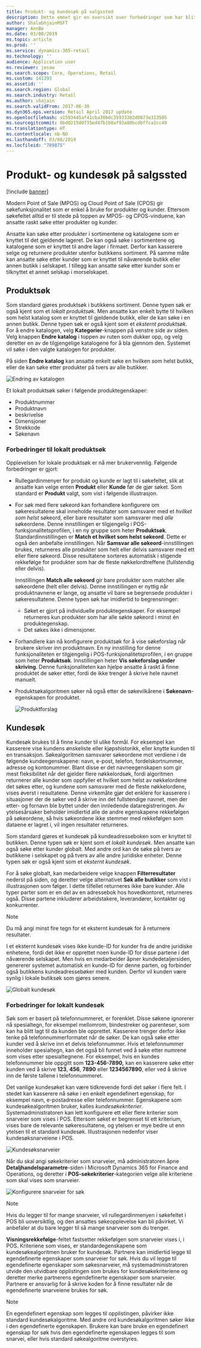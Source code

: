 ```yaml
---
title: Produkt- og kundesøk på salgssted
description: Dette emnet gir en oversikt over forbedringer som har blitt gjort for produkt- og kundesøkfunksjonalitet i Microsoft Dynamics 365 for Retail.
author: ShalabhjainMSFT
manager: AnnBe
ms.date: 03/08/2019
ms.topic: article
ms.prod: ''
ms.service: dynamics-365-retail
ms.technology: ''
audience: Application user
ms.reviewer: josaw
ms.search.scope: Core, Operations, Retail
ms.custom: 141393
ms.assetid: ''
ms.search.region: Global
ms.search.industry: Retail
ms.author: shajain
ms.search.validFrom: 2017-06-30
ms.dyn365.ops.version: Retail April 2017 update
ms.openlocfilehash: a1593445af41cba30bdc35933302d0873e313585
ms.sourcegitcommit: 0bd0215d0735ed47b1b8af93a80bcdbf7ca2cc49
ms.translationtype: HT
ms.contentlocale: nb-NO
ms.lasthandoff: 03/08/2019
ms.locfileid: "789875"
---
```

# <a name="product-search-and-customer-search-in-the-point-of-sale-pos"></a>Produkt- og kundesøk på salgssted

[!include [banner](includes/banner.md)]

Modern Point of Sale (MPOS) og Cloud Point of Sale (CPOS) gir søkefunksjonalitet som er enkel å bruke for produkter og kunder. Ettersom søkefeltet alltid er til stede på toppen av MPOS- og CPOS-vinduene, kan ansatte raskt søke etter produkter og kunder.

Ansatte kan søke etter produkter i sortimentene og katalogene som er knyttet til det gjeldende lageret. De kan også søke i sortimentene og katalogene som er knyttet til andre lager i firmaet. Derfor kan kasserere selge og returnere produkter utenfor butikkens sortiment. På samme måte kan ansatte søke etter kunder som er knyttet til nåværende butikk eller annen butikk i selskapet. I tillegg kan ansatte søke etter kunder som er tilknyttet et annet selskap i morselskapet.

## <a name="product-search"></a>Produktsøk

Som standard gjøres produktsøk i butikkens sortiment. Denne typen søk er også kjent som et *lokalt produktsøk*. Men ansatte kan enkelt bytte til hvilken som helst katalog som er knyttet til gjeldende butikk, eller de kan søke i en annen butikk. Denne typen søk er også kjent som et *eksternt produktsøk*. For å endre katalogen, velg **Kategorier**-knappen på venstre side av siden. Velg knappen **Endre katalog** i toppen av ruten som dukker opp, og velg deretter en av de tilgjengelige katalogene for å bla gjennom den. Systemet vil søke i den valgte katalogen for produkter.

På siden **Endre katalog** kan ansatte enkelt søke en hvilken som helst butikk, eller de kan søke etter produkter på tvers av alle butikker.

![Endring av katalogen](./media/Changecatalog.png "Endring av katalogen")
 
Et lokalt produktsøk søker i følgende produktegenskaper:

- Produktnummer
- Produktnavn
- beskrivelse
- Dimensjoner
- Strekkode
- Søkenavn

### <a name="enhancements-to-local-product-searches"></a>Forbedringer til lokalt produktsøk

Opplevelsen for lokale produktsøk er nå mer brukervennlig. Følgende forbedringer er gjort:

- Rullegardinmenyer for produkt og kunde er lagt til i søkefeltet, slik at ansatte kan velge enten **Produkt** eller **Kunde** før de gjør søket. Som standard er **Produkt** valgt, som vist i følgende illustrasjon.
- For søk med flere søkeord kan forhandlere konfigurere om søkeresultatene skal inneholde resultater som samsvarer med et *hvilket som helst* søkeord, eller bare resultater som samsvarer med *alle* søkeordene. Denne innstillingen er tilgjengelig i POS-funksjonalitetsprofilen, i en ny gruppe som heter **Produktsøk**. Standardinnstillingen er **Match et hvilket som helst søkeord**. Dette er også den anbefalte innstillingen. Når **Samsvar alle søkeord**-innstillingen brukes, returneres alle produkter som helt eller delvis samsvarer med ett eller flere søkeord. Disse resultatene sorteres automatisk i stigende rekkefølge for produkter som har de fleste nøkkelordtreffene (fullstendig eller delvis).

    Innstillingen **Match alle søkeord** gir bare produkter som matcher alle søkeordene (helt eller delvis). Denne innstillingen er nyttig når produktnavnene er lange, og ansatte vil bare se begrensede produkter i søkeresultatene. Denne typen søk har imidlertid to begrensninger:

    - Søket er gjort på individuelle produktegenskaper. For eksempel returneres kun produkter som har alle søkte søkeord i minst én produktegenskap.
    - Det søkes ikke i dimensjoner.

- Forhandlere kan nå konfigurere produktsøk for å vise søkeforslag når brukere skriver inn produktnavn. En ny innstilling for denne funksjonaliteten er tilgjengelig i POS-funksjonalitetsprofilen, i en gruppe som heter **Produktsøk**. Innstillingen heter **Vis søkeforslag under skriving**. Denne funksjonaliteten kan hjelpe ansatte å raskt å finne produktet de søker etter, fordi de ikke trenger å skrive hele navnet manuelt.
- Produktsøkalgoritmen søker nå også etter de søkevilkårene i **Søkenavn**-egenskapen for produktet.

    ![Produktforslag](./media/Productsuggestions.png "Produktforslag")

## <a name="customer-search"></a>Kundesøk

Kundesøk brukes til å finne kunder til ulike formål. For eksempel kan kasserere vise kundens ønskeliste eller kjøpshistorikk, eller knytte kunden til en transaksjon. Søkealgoritmen samsvarer søkeordene mot verdiene i de følgende kundeegenskapene: navn, e-post, telefon, fordelskortnummer, adresse og kontonummer. Blant disse er det navneegenskapen som gir mest fleksibilitet når det gjelder flere nøkkelordsøk, fordi algoritmen returnerer alle kunder som oppfyller et hvilket som helst av nøkkelordene det søkes etter, og kundene som samsvarer med de fleste nøkkelordene, vises øverst i resultatene. Denne virkemåte gjør det enklere for kasserere i situasjoner der de søker ved å skrive inn det fullstendige navnet, men der etter- og fornavn ble byttet under den innledende dataregistreringen. Av ytelsesårsaker beholder imidlertid alle de andre egenskapene rekkefølgen på søkeordene, så hvis søkeordene ikke stemmer med rekkefølgen som dataene er lagret i, vil ingen resultater returneres.

Som standard gjøres et kundesøk på kundeadresseboken som er knyttet til butikken. Denne typen søk er kjent som et *lokalt kundesøk*. Men ansatte kan også søke etter kunder globalt. Med andre ord kan de søke på tvers av butikkene i selskapet og på tvers av alle andre juridiske enheter. Denne typen søk er også kjent som et *eksternt kundesøk*.

For å søke globalt, kan medarbeidere velge knappen **Filterresultater** nederst på siden, og deretter velge alternativet **Søk alle butikker** som vist i illustrasjonen som følger. I dette tilfellet returneres ikke bare kunder. Alle typer parter som er en del av en adressebok hos hovedkontoret, returneres også. Disse partene inkluderer arbeidstakere, leverandører, kontakter og konkurrenter.

> [!NOTE]
> Du må angi minst fire tegn for et eksternt kundesøk for å returnere resultater.

I et eksternt kundesøk vises ikke kunde-ID for kunder fra de andre juridiske enhetene, fordi det ikke er opprettet noen kunde-ID for disse partene i det nåværende selskapet. Men hvis en medarbeider åpner kundedetaljersiden, genererer systemet automatisk en kunde-ID for denne parten, og forbinder også butikkens kundeadressebøker med kunden. Derfor vil kunden være synlig i lokale butiksøk som gjøres senere.

![Globalt kundesøk](./media/Globalcustomersearch.png "Globalt kundesøk")

### <a name="enhancements-to-local-customer-search"></a>Forbedringer for lokalt kundesøk

Søk som er basert på telefonnummeret, er forenklet. Disse søkene ignorerer nå spesialtegn, for eksempel mellomrom, bindestreker og parenteser, som kan ha blitt lagt til da kunden ble opprettet. Kasserere trenger derfor ikke tenke på telefonnummerformatet når de søker. De kan også søke etter kunder ved å skrive inn et delvis telefonnummer. Hvis et telefonnummer inneholder spesialtegn, kan det også bli funnet ved å søke etter numrene som vises etter spesialtegnene. For eksempel, hvis en kundes telefonnummer ble oppgitt som **123-456-7890,** kan en kasserere søke etter kunden ved å skrive **123**, **456**, **7890** eller **1234567890**, eller ved å skrive inn de første tallene i telefonnummeret.

Det vanlige kundesøket kan være tidkrevende fordi det søker i flere felt. I stedet kan kasserere nå søke i en enkelt egendefinert egenskap, for eksempel navn, e-postadresse eller telefonnummer. Egenskapene som kundesøkealgoritmen bruker, kalles *kundesøkekriterier*. Systemadministratoren kan lett konfigurere ett eller flere kriterier som snarveier som vises i POS. Ettersom søket er begrenset til ett kriterium, vises bare de relevante søkeresultatene, og ytelsen er mye bedre ut enn ytelsen til et standard kundesøk. Illustrasjonen nedenfor viser kundesøksnarveiene i POS.

![Kundesøksnarveier](./media/SearchShortcutsPOS.png "Kundesøksnarveier")

Når du skal angi søkekriterier som snarveier, må administratoren åpne **Detaljhandelsparametre**-siden i Microsoft Dynamics 365 for Finance and Operations, og deretter i **POS-søkekriterier**-kategorien velge alle kriteriene som skal vises som snarveier.

![Konfigurere snarveier for søk](./media/ConfigureShortcutsAX.png "Konfigurere snarveier for søk")

> [!NOTE]
> Hvis du legger til for mange snarveier, vil rullegardinmenyen i søkefeltet i POS bli uoversiktlig, og den ansattes søkeopplevelse kan bli påvirket. Vi anbefaler at du bare legger til så mange snarveier som du trenger.

**Visningsrekkefølge**-feltet fastsetter rekkefølgen som snarveier vises i, i POS. Kriteriene som vises, er standardegenskapene som kundesøkealgoritmen bruker for kundesøk. Partnere kan imidlertid legge til egendefinerte egenskaper som snarveier for søk. Hvis du vil legge til egendefinerte egenskaper som søkesnarveier, må systemadministratoren utvide den utvidbare opplistingen som brukes for kundesøkekriteriene og deretter merke partnerens egendefinerte egenskaper som snarveier. Partnere er ansvarlig for å skrive koden for å finne resultater når de egendefinerte snarveiene brukes for søk.

> [!NOTE]
> En egendefinert egenskap som legges til opplistingen, påvirker ikke standard kundesøkalgoritme. Med andre ord kundesøkalgoritmen søker ikke i den egendefinerte egenskapen. Brukere kan bare bruke en egendefinert egenskap for søk hvis den egendefinerte egenskapen legges til som snarvei, eller hvis standard søkealgoritme overstyres.
